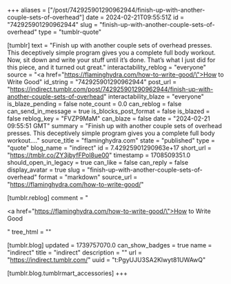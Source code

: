 +++
aliases = ["/post/742925901290962944/finish-up-with-another-couple-sets-of-overhead"]
date = 2024-02-21T09:55:51Z
id = "742925901290962944"
slug = "finish-up-with-another-couple-sets-of-overhead"
type = "tumblr-quote"

[tumblr]
text = "Finish up with another couple sets of overhead presses. This deceptively simple program gives you a complete full body workout. Now, sit down and write your stuff until it’s done. That’s what I just did for this piece, and it turned out great."
interactability_reblog = "everyone"
source = "<a href=\"https://flaminghydra.com/how-to-write-good/\">How to Write Good</a>"
id_string = "742925901290962944"
post_url = "https://indirect.tumblr.com/post/742925901290962944/finish-up-with-another-couple-sets-of-overhead"
interactability_blaze = "everyone"
is_blaze_pending = false
note_count = 0.0
can_reblog = false
can_send_in_message = true
is_blocks_post_format = false
is_blazed = false
reblog_key = "FVZP9MaM"
can_blaze = false
date = "2024-02-21 09:55:51 GMT"
summary = "Finish up with another couple sets of overhead presses. This deceptively simple program gives you a complete full body workout...."
source_title = "flaminghydra.com"
state = "published"
type = "quote"
blog_name = "indirect"
id = 7.42925901290963e+17
short_url = "https://tmblr.co/ZY3jbyfFPol8ue00"
timestamp = 1708509351.0
should_open_in_legacy = true
can_like = false
can_reply = false
display_avatar = true
slug = "finish-up-with-another-couple-sets-of-overhead"
format = "markdown"
source_url = "https://flaminghydra.com/how-to-write-good/"

[tumblr.reblog]
comment = "<p><a href=\"https://flaminghydra.com/how-to-write-good/\">How to Write Good</a></p>"
tree_html = ""

[tumblr.blog]
updated = 1739757070.0
can_show_badges = true
name = "indirect"
title = "indirect"
description = ""
url = "https://indirect.tumblr.com/"
uuid = "t:PgyUJU3SA2Klwyt81UWAwQ"

[tumblr.blog.tumblrmart_accessories]
+++
